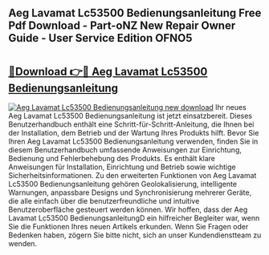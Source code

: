 ## Aeg Lavamat Lc53500 Bedienungsanleitung Free Pdf Download - Part-oNZ New Repair Owner Guide - User Service Edition OFNO5

# <h2><a href="http://df647m.blite.top/?on=Aeg+Lavamat+Lc53500+Bedienungsanleitung">🔗Download 👉🔴 Aeg Lavamat Lc53500 Bedienungsanleitung</a></h2>

[![Aeg Lavamat Lc53500 Bedienungsanleitung new download](https://i.imgur.com/lujVjoI.png)](http://df647m.blite.top/?on=Aeg+Lavamat+Lc53500+Bedienungsanleitung)
Ihr neues Aeg Lavamat Lc53500 Bedienungsanleitung ist jetzt einsatzbereit. Dieses Benutzerhandbuch enthält eine Schritt-für-Schritt-Anleitung, die Ihnen bei der Installation, dem Betrieb und der Wartung Ihres Produkts hilft. Bevor Sie Ihren Aeg Lavamat Lc53500 Bedienungsanleitung verwenden, finden Sie in diesem Benutzerhandbuch umfassende Anweisungen zur Einrichtung, Bedienung und Fehlerbehebung des Produkts. Es enthält klare Anweisungen für Installation, Einrichtung und Betrieb sowie wichtige Sicherheitsinformationen. Zu den erweiterten Funktionen von Aeg Lavamat Lc53500 Bedienungsanleitung gehören Geolokalisierung, intelligente Warnungen, anpassbare Designs und Synchronisierung mehrerer Geräte, die alle einfach über die benutzerfreundliche und intuitive Benutzeroberfläche gesteuert werden können. Wir hoffen, dass der Aeg Lavamat Lc53500 BedienungsanleitungD ein hilfreicher Begleiter war, wenn Sie die Funktionen Ihres neuen Artikels erkunden. Wenn Sie Fragen oder Bedenken haben, zögern Sie bitte nicht, sich an unser Kundendienstteam zu wenden.
